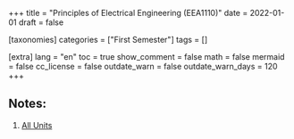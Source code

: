 +++
title = "Principles of Electrical Engineering (EEA1110)"
date = 2022-01-01
draft = false

[taxonomies]
categories = ["First Semester"]
tags = []

[extra]
lang = "en"
toc = true
show_comment = false
math = false
mermaid = false
cc_license = false
outdate_warn = false
outdate_warn_days = 120
+++

<h2>Notes:</h2>


1. <a href="https://drive.google.com/file/d/1YgZOklcg9838UUcUL9bjGhJSuP6SmWH9/view?usp=share_link" target="_blank">All Units</a>



